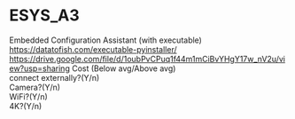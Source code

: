 # ESYS_A3
Embedded Configuration Assistant (with executable)  
https://datatofish.com/executable-pyinstaller/  
https://drive.google.com/file/d/1oubPvCPuq1f44m1mCiBvYHgY17w_nV2u/view?usp=sharing
Cost (Below avg/Above avg)  
connect externally?(Y/n)  
Camera?(Y/n)  
WiFi?(Y/n)  
4K?(Y/n)  
